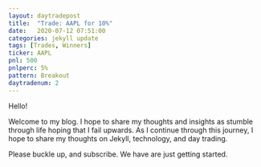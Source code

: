 ```yaml
---
layout: daytradepost
title:  "Trade: AAPL for 10%"
date:   2020-07-12 07:51:00
categories: jekyll update
tags: [Trades, Winners]
ticker: AAPL
pnl: 500
pnlperc: 5%
pattern: Breakout
daytradenum: 2
---
```


Hello!

Welcome to my blog.  I hope to share my thoughts and insights as stumble through life hoping that I fail upwards.  As I continue through this journey, I hope to share my thoughts on Jekyll, technology, and day trading.

Please buckle up, and subscribe.  We have are just getting started.
